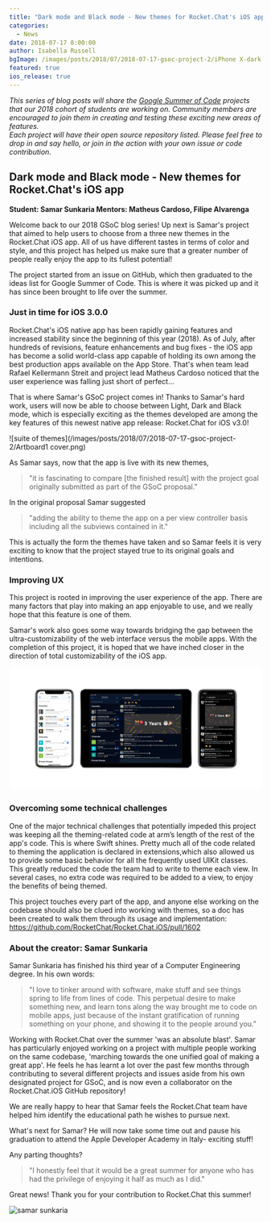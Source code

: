 ```yaml
---
title: "Dark mode and Black mode - New themes for Rocket.Chat's iOS app (GSoC 2018 project)"
categories:
  - News
date: 2018-07-17 8:00:00
author: Isabella Russell
bgImage: /images/posts/2018/07/2018-07-17-gsoc-project-2/iPhone X-dark-mode-cover.png
featured: true
ios_release: true
---
```


_This series of blog posts will share the [Google Summer of Code](https://rocket.chat/docs/contributing/google-summer-of-code) projects that our 2018 cohort of students are working on. Community members are encouraged to join them in creating and testing these exciting new areas of features.<br/>Each project will have their open source repository listed.  Please feel free to drop in and say hello, or join in the action with your own issue or code contribution.<br/>_

## Dark mode and Black mode - New themes for Rocket.Chat's iOS app
**Student: Samar Sunkaria    Mentors: Matheus Cardoso, Filipe Alvarenga**

Welcome back to our 2018 GSoC blog series! Up next is Samar's project that aimed to help users to choose from a three new themes in the Rocket.Chat iOS app. All of us have different tastes in terms of color and style, and this project has helped us make sure that a greater number of people really enjoy the app to its fullest potential!

The project started from an issue on GitHub, which then graduated to the ideas list for Google Summer of Code. This is where it was picked up and it has since been brought to life over the summer.

### Just in time for iOS 3.0.0

Rocket.Chat's iOS native app has been rapidly gaining features and increased stability since the beginning of this year (2018).  As of July, after hundreds of revisions, feature enhancements and bug fixes - the iOS app has become a solid world-class app capable of holding its own among the best production apps available on the App Store.  That's when team lead Rafael Kellermann Streit and project lead Matheus Cardoso noticed that the user experience was falling just short of perfect...

That is where Samar's GSoC project comes in! Thanks to Samar's hard work, users will now be able to choose between Light, Dark and Black mode, which is especially exciting as the themes developed are among the key features of this newest native app release: Rocket.Chat for iOS v3.0!

![suite of themes](/images/posts/2018/07/2018-07-17-gsoc-project-2/Artboard1 cover.png)

As Samar says, now that the app is live with its new themes,

> "it is fascinating to compare [the finished result] with the project goal originally submitted as part of the GSoC proposal."

In the original proposal Samar suggested

> "adding the ability to theme the app on a per view controller basis including all the subviews contained in it."

This is actually the form the themes have taken and so Samar feels it is very exciting to know that the project stayed true to its original goals and intentions.

### Improving UX

This project is rooted in improving the user experience of the app. There are many factors that play into making an app enjoyable to use, and we really hope that this feature is one of them.

Samar's work also goes some way towards bridging the gap between the ultra-customizability of the web interface versus the mobile apps. With the completion of this project, it is hoped that we have inched closer in the direction of total customizability of the iOS app.

![all devices and themes](/images/posts/2018/07/2018-07-17-gsoc-project-2/all-devices-and-themes.png)

### Overcoming some technical challenges

One of the major technical challenges that potentially impeded this project was keeping all the theming-related code at arm’s length of the rest of the app's code. This is where Swift shines. Pretty much all of the code related to theming the application is declared in extensions,which also allowed us to provide some basic behavior for all the frequently used UIKit classes. <br/> This greatly reduced the code the team had to write to theme each view. In several cases, no extra code was required to be added to a view, to enjoy the benefits of being themed.

This project touches every part of the app, and anyone else working on the codebase should also be clued into working with themes, so a doc has been created to walk them through its usage
and implementation: <https://github.com/RocketChat/Rocket.Chat.iOS/pull/1602>

### About the creator: Samar Sunkaria


Samar Sunkaria has finished his third year of a Computer Engineering degree. In his own words:
> "I love to tinker around with software, make stuff and see things spring to life from lines of code. This perpetual desire to make something new, and learn tons along the way brought me to code on mobile apps, just because of the instant gratification of running something on your phone, and showing it to the people around you."

Working with Rocket.Chat over the summer 'was an absolute blast'. Samar has particularly enjoyed working on a project with multiple people working on the same codebase, 'marching towards the one unified goal of making a great app'. He feels he has learnt a lot over the past few months through contributing to several different projects and issues aside from his own designated project for GSoC, and is now even a collaborator on the Rocket.Chat.iOS GitHub repository!

We are really happy to hear that Samar feels the Rocket.Chat team have helped him identify the educational path he wishes to pursue next.

What's next for Samar? He will now take some time out and pause his graduation to attend the Apple Developer Academy in Italy- exciting stuff!

Any parting thoughts?

> "I honestly feel that it would be a great summer for anyone who has had the privilege of enjoying it half as much as I did."

Great news! Thank you for your contribution to Rocket.Chat this summer!

![samar sunkaria](https://scontent-bom1-1.cdninstagram.com/vp/9678abd64209a9b3525de621d3a0c6a3/5BD38779/t51.2885-15/e35/15803605_952240744912926_8876631162315866112_n.jpg)
